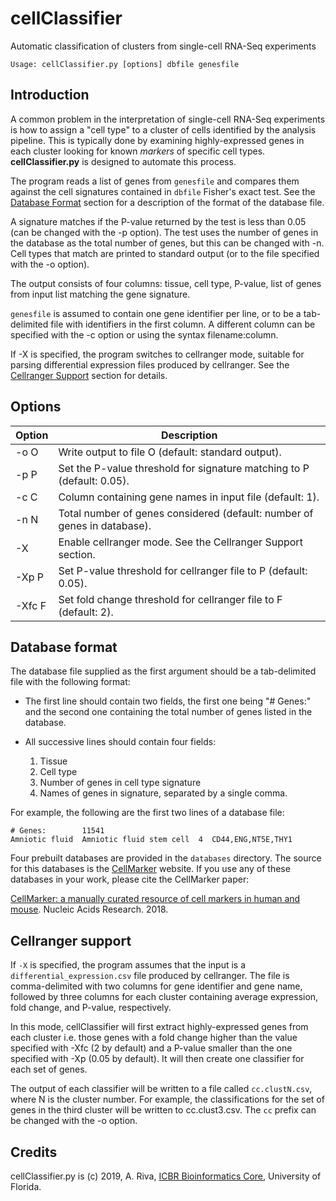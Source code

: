 # cellClassifier
Automatic classification of clusters from single-cell RNA-Seq experiments

```
Usage: cellClassifier.py [options] dbfile genesfile
```

## Introduction

A common problem in the interpretation of single-cell RNA-Seq experiments is how to assign
a "cell type" to a cluster of cells identified by the analysis pipeline. This is typically
done by examining highly-expressed genes in each cluster looking for known *markers* of
specific cell types. **cellClassifier.py** is designed to automate this process.

The program reads a list of genes from `genesfile` and compares them against
the cell signatures contained in `dbfile` Fisher's exact test. See the
[Database Format](#database-format) section for a description of the format of the database file.

A signature matches if the P-value returned by the test is less than 0.05 (can 
be changed with the -p option). The test uses the number of genes in the database 
as the total number of genes, but this can be changed with -n. Cell types that 
match are printed to standard output (or to the file specified with the -o option). 

The output consists of four columns: tissue, cell type, P-value, list of genes
from input list matching the gene signature. 

`genesfile` is assumed to contain one gene identifier per line, or to be a 
tab-delimited file with identifiers in the first column. A different column can be 
specified with the -c option or using the syntax filename:column.

If -X is specified, the program switches to cellranger mode, suitable for parsing
differential expression files produced by cellranger. See the [Cellranger Support](#cellranger-support)
section for details.

## Options

Option   | Description
---------|-----------------
  -o O   | Write output to file O (default: standard output).
  -p P   | Set the P-value threshold for signature matching to P (default: 0.05).
  -c C   | Column containing gene names in input file (default: 1).
  -n N   | Total number of genes considered (default: number of genes in database).
  -X     | Enable cellranger mode. See the Cellranger Support section.
  -Xp P  | Set P-value threshold for cellranger file to P (default: 0.05).
  -Xfc F | Set fold change threshold for cellranger file to F (default: 2).

## Database format
The database file supplied as the first argument should be a
tab-delimited file with the following format:

- The first line should contain two fields, the first one being "# Genes:" and the second
one containing the total number of genes listed in the database.

- All successive lines should contain four fields:
  1. Tissue
  2. Cell type
  3. Number of genes in cell type signature
  4. Names of genes in signature, separated by a single comma.

For example, the following are the first two lines of a database file:

```
# Genes:        11541
Amniotic fluid  Amniotic fluid stem cell  4  CD44,ENG,NT5E,THY1
```

Four prebuilt databases are provided in the `databases` directory. The source for this databases is the [CellMarker](http://bio-bigdata.hrbmu.edu.cn/CellMarker/index.jsp) website. If you use any of these databases in your work, please cite the CellMarker paper: 

[CellMarker: a manually curated resource of cell markers in human and mouse](https://academic.oup.com/nar/advance-article/doi/10.1093/nar/gky900/5115823). Nucleic Acids Research. 2018. 

## Cellranger support
If `-X` is specified, the program assumes that the input is a 
`differential_expression.csv` file produced by cellranger. The file is comma-delimited
with two columns for gene identifier and gene name, followed by three columns for
each cluster containing average expression, fold change, and P-value, respectively.

In this mode, cellClassifier will first extract highly-expressed genes from each cluster
i.e. those genes with a fold change higher than the value specified with -Xfc (2 by default)
and a P-value smaller than the one specified with -Xp (0.05 by default). It will then create one
classifier for each set of genes.

The output of each classifier will be written to a file called `cc.clustN.csv`, where N is the
cluster number. For example, the classifications for the set of genes in the third cluster
will be written to cc.clust3.csv. The `cc` prefix can be changed with the -o option.

## Credits
cellClassifier.py is (c) 2019, A. Riva, [ICBR Bioinformatics Core](https://biotech.ufl.edu/bioinformatics/), University of Florida. 
